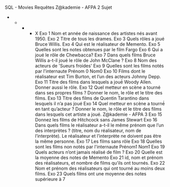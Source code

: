 SQL - Movies
Requêtes
Z@kademie - AFPA 2
Sujet

- - - - X
        Exo 1 Nom et année de naissance des artistes nés avant 1950.
        Exo 2 Titre de tous les drames.
        Exo 3 Quels rôles a joué Bruce Willis.
        Exo 4 Qui est le réalisateur de Memento.
        Exo 5 Quelles sont les notes obtenues par le film Fargo
        Exo 6 Qui a joué le rôle de Chewbacca?
        Exo 7 Dans quels films Bruce Willis a-t-il joué le rôle de John McClane
        ?
        Exo 8 Nom des acteurs de 'Sueurs froides'
        Exo 9 Quelles sont les films notés par l'internaute Prénom 0 Nom0
        Exo 10 Films dont le réalisateur est Tim Burton, et l’un des acteurs
        Johnny Depp.
        Exo 11 Titre des films dans lesquels a joué́ Woody Allen. Donner aussi
        le rôle.
        Exo 12 Quel metteur en scène a tourné dans ses propres films ? Donner
        le nom, le rôle et le titre des films.
        Exo 13 Titre des films de Quentin Tarantino dans lesquels il n’a pas
        joué
        Exo 14 Quel metteur en scène a tourné́ en tant qu’acteur ? Donner le
        nom, le rôle et le titre des films dans lesquels cet artiste a joué.
        Z@kademie - AFPA 3
        Exo 15 Donnez les films de Hitchcock sans James Stewart
        Exo 16 Dans quels films le réalisateur a-t-il le même prénom que l’un
        des interprètes ? (titre, nom du réalisateur, nom de l’interprète). Le
        réalisateur et l’interprète ne doivent pas être la même personne.
        Exo 17 Les films sans rôle
        Exo 18 Quelles sont les films non notés par l'internaute Prénom1 Nom1
        Exo 19 Quels acteurs n’ont jamais réalisé de film ?
        Exo 20 Quelle est la moyenne des notes de Memento
        Exo 21 id, nom et prénom des réalisateurs, et nombre de films qu’ils
        ont tournés.
        Exo 22 Nom et prénom des réalisateurs qui ont tourné au moins deux
        films.
        Exo 23 Quels films ont une moyenne des notes supérieure à 7

